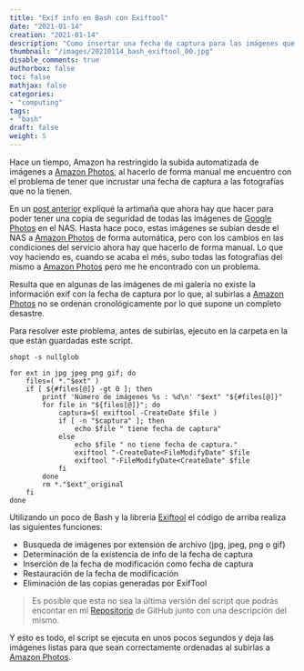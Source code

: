 ```yaml
---
title: "Exif info en Bash con Exiftool"
date: "2021-01-14"
creation: "2021-01-14"
description: "Como insertar una fecha de captura para las imágenes que no la tienen en Bash gracias a Exiftool"
thumbnail: "/images/20210114_bash_exiftool_00.jpg"
disable_comments: true
authorbox: false
toc: false
mathjax: false
categories:
- "computing"
tags:
- "bash"
draft: false
weight: 5
---
```

Hace un tiempo, Amazon ha restringido la subida automatizada de imágenes a [Amazon Photos], al hacerlo de forma manual me encuentro con el problema de tener que incrustar una fecha de captura a las fotografías que no la tienen.
<!--more-->
En un [post anterior] expliqué la artimaña que ahora hay que hacer para poder tener una copia de seguridad de todas las imágenes de [Google Photos] en el NAS. Hasta hace poco, estas imágenes se subían desde el NAS a [Amazon Photos] de forma automática, pero con los cambios en las condiciones del servicio ahora hay que hacerlo de forma manual. Lo que voy haciendo es, cuando se acaba el més, subo todas las fotografías del mismo a [Amazon Photos] pero me he encontrado con un problema.

Resulta que en algunas de las imágenes de mi galería no existe la información exif con la fecha de captura por lo que, al subirlas a [Amazon Photos] no se ordenan cronológicamente por lo que supone un completo desastre.

Para resolver este problema, antes de subirlas, ejecuto en la carpeta en la que están guardadas este script.

```
shopt -s nullglob

for ext in jpg jpeg png gif; do 
    files=( *."$ext" )
    if [ ${#files[@]} -gt 0 ]; then
        printf 'Número de imágenes %s : %d\n' "$ext" "${#files[@]}"
        for file in "${files[@]}"; do
            captura=$( exiftool -CreateDate $file )
            if [ -n "$captura" ]; then
                echo $file " tiene fecha de captura"
            else
                echo $file " no tiene fecha de captura."
                exiftool "-CreateDate<FileModifyDate" $file
                exiftool "-FileModifyDate<CreateDate" $file
            fi
        done 
        rm *."$ext"_original
    fi
done
```

Utilizando un poco de Bash y la librería [Exiftool] el código de arriba realiza las siguientes funciones:

- Busqueda de imágenes por extensión de archivo (jpg, jpeg, png o gif)
- Determinación de la existencia de info de la fecha de captura
- Inserción de la fecha de modificación como fecha de captura
- Restauración de la fecha de modificación
- Eliminación de las copias generadas por ExifTool

> Es posible que esta no sea la última versión del script que podrás encontar en mi [Repositorio] de GitHub junto con una descripción del mismo.

Y esto es todo, el script se ejecuta en unos pocos segundos y deja las imágenes listas para que sean correctamente ordenadas al subirlas a [Amazon Photos].

[Amazon Photos]: https://www.amazon.es/photos
[Exiftool]: https://exiftool.org
[Google Photos]: https://photos.google.com
[post anterior]: https://sherblog.pro/backup-de-google-photos/
[Repositorio]: https://github.com/sherlockes
